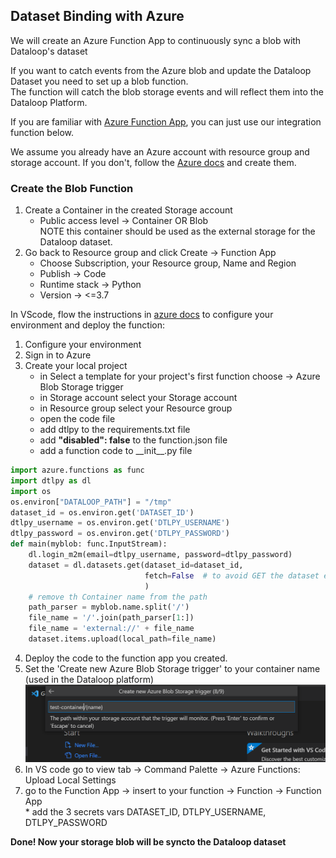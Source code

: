 ## Dataset Binding with Azure  
  
We will create an Azure Function App to continuously sync a blob with Dataloop's dataset  
  
If you want to catch events from the Azure blob and update the Dataloop Dataset you need to set up a blob function.  
The function will catch the blob storage events and will reflect them into the Dataloop Platform.  
  
If you are familiar with [Azure Function App](https://learn.microsoft.com/en-us/azure/azure-functions/create-first-function-vs-code-python), you can just use our integration function below.  
  
We assume you already have an Azure account with resource group and storage account. If you don't, follow the [Azure docs](https://learn.microsoft.com/en-us/azure/storage/common/storage-account-create) and create them.  
  
### Create the Blob Function  
1. Create a Container in the created Storage account  
   * Public access level -> Container OR Blob  
NOTE this container should be used as the external storage for the Dataloop dataset.  
2. Go back to Resource group and click Create -> Function App  
   * Choose Subscription, your Resource group, Name and Region  
   * Publish -> Code  
   * Runtime stack -> Python  
   * Version -> <=3.7  
  
In VScode, flow the instructions in [azure docs](https://learn.microsoft.com/en-us/azure/azure-functions/create-first-function-vs-code-python) to configure your environment and deploy the function:  
1. Configure your environment  
2. Sign in to Azure  
3. Create your local project  
   * in Select a template for your project's first function choose -> Azure Blob Storage trigger  
   * in Storage account select your Storage account  
   * in Resource group select your Resource group  
   * open the code file  
   * add dtlpy to the requirements.txt file  
   * add **"disabled": false** to the function.json file  
   * add a function code to \_\_init\_\_.py file  
  

```python
import azure.functions as func
import dtlpy as dl
import os
os.environ["DATALOOP_PATH"] = "/tmp"
dataset_id = os.environ.get('DATASET_ID')
dtlpy_username = os.environ.get('DTLPY_USERNAME')
dtlpy_password = os.environ.get('DTLPY_PASSWORD')
def main(myblob: func.InputStream):
    dl.login_m2m(email=dtlpy_username, password=dtlpy_password)
    dataset = dl.datasets.get(dataset_id=dataset_id,
                              fetch=False  # to avoid GET the dataset each time
                              )
    # remove th Container name from the path
    path_parser = myblob.name.split('/')
    file_name = '/'.join(path_parser[1:])
    file_name = 'external://' + file_name
    dataset.items.upload(local_path=file_name)
```
  
4. Deploy the code to the function app you created.  
5. Set the 'Create new Azure Blob Storage trigger' to your container name (used in the Dataloop platform)  
![add_layer](../../../../assets/bind_azure/trigger_dataset.png)  
6. In VS code go to view tab -> Command Palette -> Azure Functions: Upload Local Settings  
9. go to the Function App -> insert to your function -> Function -> Function App  
       * add the 3 secrets vars DATASET_ID, DTLPY_USERNAME, DTLPY_PASSWORD  
  
**Done! Now your storage blob will be syncto the Dataloop dataset**  
